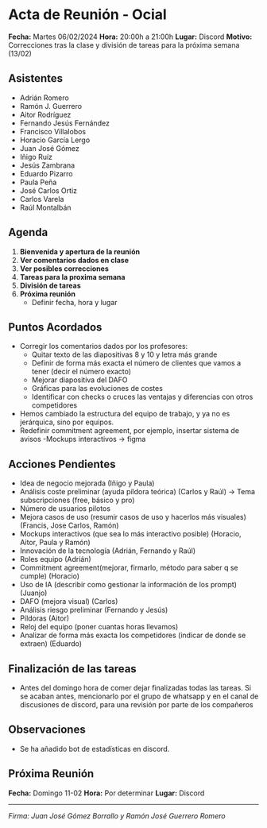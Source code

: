 # Acta de Reunión - Ocial

**Fecha:** Martes 06/02/2024
**Hora:** 20:00h a 21:00h 
**Lugar:** Discord
**Motivo:** Correcciones tras la clase y división de tareas para la próxima semana (13/02)

## Asistentes

- Adrián Romero 
- Ramón J. Guerrero
- Aitor Rodríguez
- Fernando Jesús Fernández
- Francisco Villalobos
- Horacio García Lergo
- Juan José Gómez
- Iñigo Ruíz
- Jesús Zambrana
- Eduardo Pizarro
- Paula Peña
- José Carlos Ortiz
- Carlos Varela
- Raúl Montalbán


## Agenda

1. **Bienvenida y apertura de la reunión**
2. **Ver comentarios dados en clase**
3. **Ver posibles correcciones**
4. **Tareas para la proxima semana**
5. **División de tareas**
6. **Próxima reunión**
   - Definir fecha, hora y lugar

## Puntos Acordados

- Corregir los comentarios dados por los profesores:
   - Quitar texto de las diapositivas 8 y 10 y letra más grande
   - Definir de forma más exacta el número de clientes que vamos a tener (decir el número exacto)
   - Mejorar diapositiva del DAFO
   - Gráficas para las evoluciones de costes
   - Identificar con checks o cruces las ventajas y diferencias con otros competidores
- Hemos cambiado la estructura del equipo de trabajo, y ya no es jerárquica, sino por equipos.
- Redefinir commitment agreement, por ejemplo, insertar sistema de avisos
-Mockups interactivos -> figma


## Acciones Pendientes

- Idea de negocio mejorada (Iñigo y Paula)
- Análisis coste preliminar (ayuda píldora teórica) (Carlos y Raúl) ->  Tema subscripciones (free, básico y pro)
- Número de usuarios pilotos 
- Mejora casos de uso (resumir casos de uso y hacerlos más visuales)  (Francis, Jose Carlos, Ramón)
- Mockups interactivos (que sea lo más interactivo posible) (Horacio,  Aitor, Paula y Ramón)
- Innovación de la tecnología (Adrián, Fernando y Raúl)
- Roles equipo (Adrián)
- Commitment agreement(mejorar, firmarlo, método para saber q se cumple) (Horacio)
- Uso de IA (describir como gestionar la información de los prompt) (Juanjo)
- DAFO (mejora visual) (Carlos)
- Análisis riesgo preliminar (Fernando y Jesús)
- Píldoras (Aitor)
- Reloj del equipo (poner cuantas horas llevamos)
- Analizar de forma más exacta los competidores (indicar de donde se extraen) (Eduardo)

## Finalización de las tareas
- Antes del domingo hora de comer dejar finalizadas todas las tareas.
Si se acaban antes, mencionarlo por el grupo de whatsapp y en el canal de discusiones de discord, para una revisión por parte de los compañeros

## Observaciones

-	Se ha añadido bot de estadísticas en discord.

## Próxima Reunión

**Fecha:** Domingo 11-02
**Hora:** Por determinar
**Lugar:** Discord

---

*Firma: Juan José Gómez Borrallo y Ramón José Guerrero Romero*